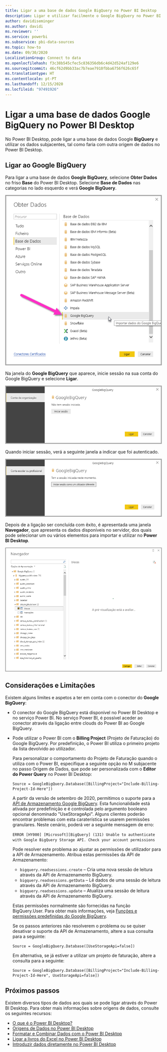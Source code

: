 ```yaml
---
title: Ligar a uma base de dados Google BigQuery no Power BI Desktop
description: Ligar e utilizar facilmente o Google BigQuery no Power BI Desktop
author: davidiseminger
ms.author: davidi
ms.reviewer: ''
ms.service: powerbi
ms.subservice: pbi-data-sources
ms.topic: how-to
ms.date: 09/30/2020
LocalizationGroup: Connect to data
ms.openlocfilehash: f3c38b545cfec5c836356db6c4d42d524af129e6
ms.sourcegitcommit: 46cf62d9bb33ac7b7eae7910fbba6756f626c65f
ms.translationtype: HT
ms.contentlocale: pt-PT
ms.lasthandoff: 12/15/2020
ms.locfileid: "97491926"
---
```

# <a name="connect-to-a-google-bigquery-database-in-power-bi-desktop"></a>Ligar a uma base de dados Google BigQuery no Power BI Desktop
No Power BI Desktop, pode ligar a uma base de dados Google **BigQuery** e utilizar os dados subjacentes, tal como faria com outra origem de dados no Power BI Desktop.

## <a name="connect-to-google-bigquery"></a>Ligar ao Google BigQuery
Para ligar a uma base de dados **Google BigQuery**, selecione **Obter Dados** no friso **Base** do Power BI Desktop. Selecione **Base de Dados** nas categorias no lado esquerdo e verá **Google BigQuery**.

![Caixa de diálogo Obter Dados para o Google BigQuery](media/desktop-connect-bigquery/connect_bigquery_01.png)

Na janela do **Google BigQuery** que aparece, inicie sessão na sua conta do Google BigQuery e selecione **Ligar**.

![Iniciar sessão no Google BigQuery](media/desktop-connect-bigquery/connect_bigquery_02.png)

Quando iniciar sessão, verá a seguinte janela a indicar que foi autenticado. 

![Iniciou sessão no Google](media/desktop-connect-bigquery/connect_bigquery_02b.png)

Depois de a ligação ser concluída com êxito, é apresentada uma janela **Navegador**, que apresenta os dados disponíveis no servidor, dos quais pode selecionar um ou vários elementos para importar e utilizar no **Power BI Desktop**.

![Dados do Google BigQuery](media/desktop-connect-bigquery/connect_bigquery_03.png)

## <a name="considerations-and-limitations"></a>Considerações e Limitações
Existem alguns limites e aspetos a ter em conta com o conector do **Google BigQuery**:

* O conector do Google BigQuery está disponível no Power BI Desktop e no serviço Power BI. No serviço Power BI, é possível aceder ao conector através da ligação entre clouds do Power BI ao Google BigQuery.

* Pode utilizar o Power BI com o **Billing Project** (Projeto de Faturação) do Google BigQuery. Por predefinição, o Power BI utiliza o primeiro projeto da lista devolvido ao utilizador. 

  Para personalizar o comportamento do Projeto de Faturação quando o utiliza com o Power BI, especifique a seguinte opção no M subjacente no passo Origem de Dados, que pode ser personalizada com o **Editor do Power Query** no Power BI Desktop:

  ```
  Source = GoogleBigQuery.Database([BillingProject="Include-Billing-Project-Id-Here"])
  ```

  A partir da versão de setembro de 2020, permitimos o suporte para a [API de Armazenamento Google BigQuery](https://cloud.google.com/bigquery/docs/reference/storage). Esta funcionalidade está ativada por predefinição e é controlada pelo argumento booleano opcional denominado "UseStorageApi". Alguns clientes poderão encontrar problemas com esta caraterística se usarem permissões granulares. Neste cenário, poderá ver a seguinte mensagem de erro:

  `ERROR [HY000] [Microsoft][BigQuery] (131) Unable to authenticate with Google BigQuery Storage API. Check your account permissions`

  Pode resolver este problema ao ajustar as permissões de utilizador para a API de Armazenamento. Atribua estas permissões da API de Armazenamento:

  - `bigquery.readsessions.create` – Cria uma nova sessão de leitura através da API de Armazenamento BigQuery.
  - `bigquery.readsessions.getData` – Lê dados de uma sessão de leitura através da API de Armazenamento BigQuery.
  - `bigquery.readsessions.update` – Atualiza uma sessão de leitura através da API de Armazenamento BigQuery.

  Estas permissões normalmente são fornecidas na função BigQuery.User. Para obter mais informações, veja [Funções e permissões predefinidas do Google BigQuery](https://cloud.google.com/bigquery/docs/access-control).
  
  Se os passos anteriores não resolverem o problema ou se quiser desativar o suporte da API de Armazenamento, altere a sua consulta para a seguinte:
  ```
  Source = GoogleBigQuery.Database([UseStorageApi=false])
  ```
  Em alternativa, se já estiver a utilizar um projeto de faturação, altere a consulta para a seguinte:
  ```
  Source = GoogleBigQuery.Database([BillingProject="Include-Billing-Project-Id-Here", UseStorageApi=false])
  ```

## <a name="next-steps"></a>Próximos passos
Existem diversos tipos de dados aos quais se pode ligar através do Power BI Desktop. Para obter mais informações sobre origens de dados, consulte os seguintes recursos:

* [O que é o Power BI Desktop?](../fundamentals/desktop-what-is-desktop.md)
* [Origens de Dados no Power BI Desktop](desktop-data-sources.md)
* [Formatar e Combinar Dados com o Power BI Desktop](desktop-shape-and-combine-data.md)
* [Ligar a livros do Excel no Power BI Desktop](desktop-connect-excel.md)   
* [Introduzir dados diretamente no Power BI Desktop](desktop-enter-data-directly-into-desktop.md)   
